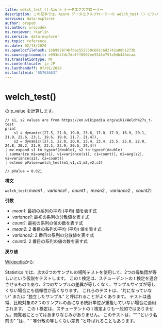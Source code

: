 ```yaml
---
title: welch_test ()-Azure データエクスプローラー
description: この記事では、Azure データエクスプローラーの welch_test () について説明します。
services: data-explorer
author: orspod
ms.author: orspodek
ms.reviewer: rkarlin
ms.service: data-explorer
ms.topic: reference
ms.date: 02/13/2020
ms.openlocfilehash: 1bb995874bf6ac552350c602c6d3742a08b1273b
ms.sourcegitcommit: e093e4fdc7dafff6997ee5541e79fa9db446ecaa
ms.translationtype: MT
ms.contentlocale: ja-JP
ms.lasthandoff: 07/01/2020
ms.locfileid: "85763683"
---
```

# <a name="welch_test"></a>welch_test()

の p_value を計算し[ます。](https://en.wikipedia.org/wiki/Welch%27s_t-test)

```kusto
// s1, s2 values are from https://en.wikipedia.org/wiki/Welch%27s_t-test
print
    s1 = dynamic([27.5, 21.0, 19.0, 23.6, 17.0, 17.9, 16.9, 20.1, 21.9, 22.6, 23.1, 19.6, 19.0, 21.7, 21.4]),
    s2 = dynamic([27.1, 22.0, 20.8, 23.4, 23.4, 23.5, 25.8, 22.0, 24.8, 20.2, 21.9, 22.1, 22.9, 20.5, 24.4])
| mv-expand s1 to typeof(double), s2 to typeof(double)
| summarize m1=avg(s1), v1=variance(s1), c1=count(), m2=avg(s2), v2=variance(s2), c2=count()
| extend pValue=welch_test(m1,v1,c1,m2,v2,c2)

// pValue = 0.021
```

**構文**

`welch_test(`*mean1* `, `*variance1* `, `*count1* `, `*mean2* `, `*variance2* `, `*count2*`)`

**引数**

* *mean1*: 最初の系列の平均 (平均) 値を表す式
* *variance1*: 最初の系列の分散値を表す式
* *count1*: 最初の系列の値の数を表す式
* *mean2*: 2 番目の系列の平均 (平均) 値を表す式
* *variance2*: 2 番目の系列の分散値を表す式
* *count2*: 2 番目の系列の値の数を表す式

**戻り値**

[Wikipedia](https://en.wikipedia.org/wiki/Welch%27s_t-test)から:

Statistics では、次の2つのサンプルの場所テストを使用して、2つの母集団が等しいという仮説をテストします。 この t 検定は、スチューデントの t 検定を適合させるものであり、2つのサンプルの差異が等しくなく、サンプルサイズが等しくない場合にも信頼性が高くなります。 これらのテストは、"対になっていない" または "独立したサンプル" と呼ばれることがよくあります。 テストは通常、比較対象の2つのサンプルの基になる統計単位が重複していない場合に適用されます。 この t 検定は、スチューデントの t 検定よりも一般的ではありません。閲覧者にとってはあまりなじみがありません。 このテストは、"" "という名前の" "は、" ' 等分散の等しくない差異 "と呼ばれることもあります。

